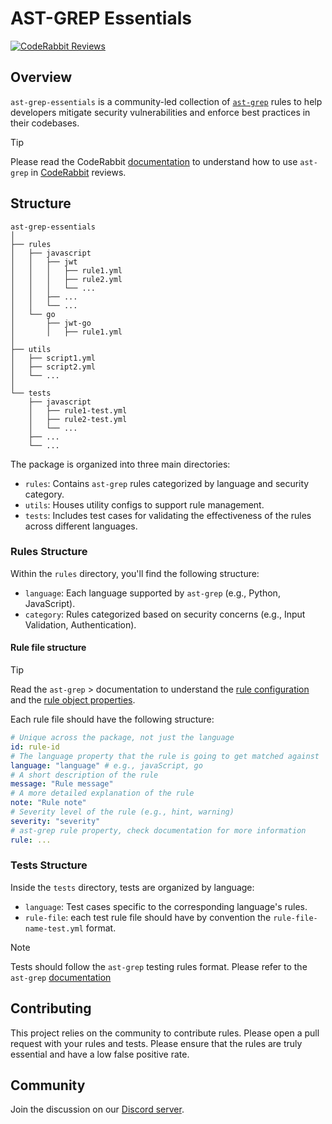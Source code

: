 # AST-GREP Essentials

[![CodeRabbit Reviews](https://img.shields.io/badge/dynamic/json?url=https%3A%2F%2Fapi.coderabbit.ai%2Freviews%3Fprovider%3Dgithub%26org%3Dcoderabbitai%26repo%3Dast-grep-essentials&query=%24.reviews&suffix=%20Reviews&style=flat&label=CodeRabbit&labelColor=%23FF570A&color=%2325BAB1)](https://app.coderabbit.ai/login)

## Overview

`ast-grep-essentials` is a community-led collection of
[`ast-grep`](https://ast-grep.github.io) rules to help developers mitigate
security vulnerabilities and enforce best practices in their codebases.

> [!TIP]
>
> Please read the CodeRabbit
> [documentation](https://docs.coderabbit.ai/guides/review-instructions) to
> understand how to use `ast-grep` in [CodeRabbit](https://coderabbit.ai)
> reviews.

## Structure

```plaintext
ast-grep-essentials
│
├── rules
│   ├── javascript
│   │   ├── jwt
│   │   │   ├── rule1.yml
│   │   │   ├── rule2.yml
│   │   │   └── ...
│   │   ├── ...
│   │   └── ...
│   └── go
│       ├── jwt-go
│       │   ├── rule1.yml
│
├── utils
│   ├── script1.yml
│   ├── script2.yml
│   └── ...
│
└── tests
    ├── javascript
    │   ├── rule1-test.yml
    │   ├── rule2-test.yml
    │   └── ...
    ├── ...
    └── ...
```

The package is organized into three main directories:

- `rules`: Contains `ast-grep` rules categorized by language and security
  category.
- `utils`: Houses utility configs to support rule management.
- `tests`: Includes test cases for validating the effectiveness of the rules
  across different languages.

### Rules Structure

Within the `rules` directory, you'll find the following structure:

- `language`: Each language supported by `ast-grep` (e.g., Python, JavaScript).
- `category`: Rules categorized based on security concerns (e.g., Input
  Validation, Authentication).

#### Rule file structure

> [!TIP]
>
> Read the `ast-grep` > documentation to understand the
> [rule configuration](https://ast-grep.github.io/reference/yaml.html) and the
> [rule object properties](https://ast-grep.github.io/reference/rule.html).

Each rule file should have the following structure:

```yaml
# Unique across the package, not just the language
id: rule-id
# The language property that the rule is going to get matched against
language: "language" # e.g., javaScript, go
# A short description of the rule
message: "Rule message"
# A more detailed explanation of the rule
note: "Rule note"
# Severity level of the rule (e.g., hint, warning)
severity: "severity"
# ast-grep rule property, check documentation for more information
rule: ...
```

### Tests Structure

Inside the `tests` directory, tests are organized by language:

- `language`: Test cases specific to the corresponding language's rules.
- `rule-file`: each test rule file should have by convention the
  `rule-file-name-test.yml` format.

> [!NOTE]
>
> Tests should follow the `ast-grep` testing rules format. Please refer to the
> `ast-grep`
> [documentation](https://ast-grep.github.io/guide/test-rule.html#test-case-configuration)

## Contributing

This project relies on the community to contribute rules. Please open a pull
request with your rules and tests. Please ensure that the rules are truly
essential and have a low false positive rate.

## Community

Join the discussion on our [Discord server](https://discord.gg/C3rGCxHn).
